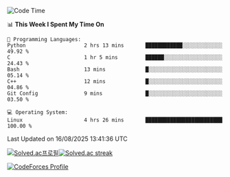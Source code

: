 
<!--START_SECTION:waka-->
![Code Time](http://img.shields.io/badge/Code%20Time-3%2C933%20hrs%2024%20mins-blue)

📊 **This Week I Spent My Time On** 

```text
💬 Programming Languages: 
Python                   2 hrs 13 mins       ████████████░░░░░░░░░░░░░   49.92 % 
C                        1 hr 5 mins         ██████░░░░░░░░░░░░░░░░░░░   24.43 % 
Bash                     13 mins             █░░░░░░░░░░░░░░░░░░░░░░░░   05.14 % 
C++                      12 mins             █░░░░░░░░░░░░░░░░░░░░░░░░   04.86 % 
Git Config               9 mins              █░░░░░░░░░░░░░░░░░░░░░░░░   03.50 % 

💻 Operating System: 
Linux                    4 hrs 26 mins       █████████████████████████   100.00 % 
```


 Last Updated on 16/08/2025 13:41:36 UTC
<!--END_SECTION:waka-->


[![Solved.ac프로필](http://mazassumnida.wtf/api/generate_badge?boj=hckim96)](https://solved.ac/hckim96)[![Solved.ac streak](http://mazandi.herokuapp.com/api?handle=hckim96&theme=dark)](https://solved.ac/hckim96)


[![CodeForces Profile](https://cf.leed.at?id=hckim96)](https://codeforces.com/profile/hckim96)

